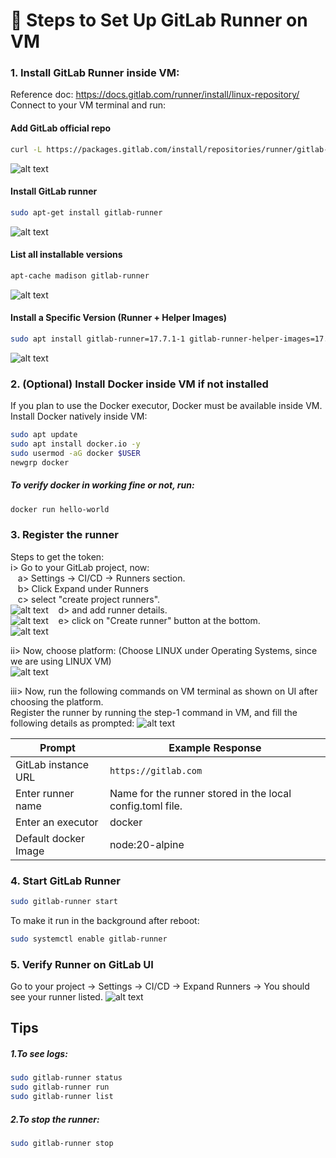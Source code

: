 # 🚀 Steps to Set Up GitLab Runner on VM

### 1. Install GitLab Runner inside VM: <br>
Reference doc: https://docs.gitlab.com/runner/install/linux-repository/ <br>
Connect to your VM terminal and run:

#### Add GitLab official repo
```bash
curl -L https://packages.gitlab.com/install/repositories/runner/gitlab-runner/script.deb.sh | sudo bash
```
![alt text](Screenshots/1.png)

#### Install GitLab runner

```bash
sudo apt-get install gitlab-runner
```
![alt text](Screenshots/2.0.png)

#### List all installable versions
```bash
apt-cache madison gitlab-runner
```
![alt text](Screenshots/2.1.png)

#### Install a Specific Version (Runner + Helper Images)
```bash
sudo apt install gitlab-runner=17.7.1-1 gitlab-runner-helper-images=17.7.1-1
```
![alt text](Screenshots/2.2.png)

### 2. (Optional) Install Docker inside VM if not installed
If you plan to use the Docker executor, Docker must be available inside VM.<br>
Install Docker natively inside VM:<br>
```bash
sudo apt update
sudo apt install docker.io -y
sudo usermod -aG docker $USER
newgrp docker
```
##### To verify docker in working fine or not, run:<br>
```bash
docker run hello-world
```

### 3. Register the runner
Steps to get the token:<br>
i> Go to your GitLab project, now:<br>
&nbsp;&nbsp;&nbsp;a> Settings → CI/CD → Runners section.<br>
&nbsp;&nbsp;&nbsp;b> Click Expand under Runners<br>
&nbsp;&nbsp;&nbsp;c> select "create project runners".<br>
    ![alt text](Screenshots/3.png)
&nbsp;&nbsp;&nbsp;d> and add runner details.<br>
    ![alt text](Screenshots/4.png)
&nbsp;&nbsp;&nbsp;e> click on "Create runner" button at the bottom.<br>
    ![alt text](Screenshots/5.png)

ii> Now, choose platform: (Choose LINUX under Operating Systems, since we are using LINUX VM)<br>
![alt text](Screenshots/6.png)

iii> Now, run the following commands on VM terminal as shown on UI after choosing the platform.<br>
Register the runner by running the step-1 command in VM, and fill the following details as prompted:
![alt text](Screenshots/7.png)

| Prompt                   | Example Response                                           |
| ------------------------ | -----------------------------------------------------------|
| GitLab instance URL      | `https://gitlab.com`                                       |
| Enter runner name        |  Name for the runner stored in the local config.toml file. |
| Enter an executor        |  docker                                                    |
| Default docker Image     |  node:20-alpine                                            |

### 4. Start GitLab Runner
```bash
sudo gitlab-runner start
```
To make it run in the background after reboot:<br>
```bash
sudo systemctl enable gitlab-runner
```

### 5. Verify Runner on GitLab UI
Go to your project → Settings → CI/CD → Expand Runners → You should see your runner listed.
![alt text](image.png)

## Tips
##### 1.To see logs:
```bash
sudo gitlab-runner status
sudo gitlab-runner run
sudo gitlab-runner list
```
##### 2.To stop the runner:
```bash
sudo gitlab-runner stop
```
